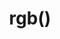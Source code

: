---
title: "rgb()"
description: "RGB functional notation (`rgb()`)"
category: css
keywords: rgb,color
last_test_date: "2021-05-14"
test_url: "/tests/css-colors.html"
test_results_url: "https://testi.at/proj/w7XizGjCyAYCZgDFP1OSGekFm"
stats: {
  apple-mail: {
    macos: {
      "11": "y",
      "12": "y",
      "13": "y"
    },
    ios: {
      "11": "a #1",
      "12": "y",
      "13": "y",
      "14": "y"
    }
  },
  gmail: {
    desktop-webmail: {
      "2021-08": "a #1 #3"
    },
    ios: {
      "2021-08": "a #1 #3"
    },
    android: {
      "2021-08": "a #1 #3"
    },
    mobile-webmail: {
      "2021-08": "a #1 #3"
    }
  },
  orange: {
    desktop-webmail: {
      "2021-05":"a #1 #2"
    },
    ios: {
      "2021-05":"a #1 #2"
    },
    android: {
      "2021-05":"a #1 #2"
    }
  },
  outlook: {
    windows: {
      "2007": "a #1 #2",
      "2010": "a #1 #2",
      "2013": "a #1 #2",
      "2016": "a #1 #2",
      "2019": "a #1 #2"
    },
    windows-10-mail: {
      "2021-01": "a #1 #2"
    },
    macos: {
      "2011": "a #1 #2",
      "2016": "a #1 #2",
      "2021-01": "y"
    },
    outlook-com: {
      "2021-01": "y"
    },
    ios: {
      "2021-01": "y"
    },
    android: {
      "4.2101.0": "y"
    }
  },
  yahoo: {
    desktop-webmail: {
      "2021-01": "a #1"
    },
    ios: {
      "2021-05": "a #1"
    },
    android: {
      "6.16.2.1519779": "a #1"
    }
  },
  aol: {
    desktop-webmail: {
      "2021-01": "a #1"
    },
    ios: {
      "2021-05": "a #1"
    },
    android: {
      "2021-05": "a #1"
    }
  },
  samsung-email: {
    android: {
      "6.1.31.2": "y"
    }
  },
  sfr: {
    desktop-webmail: {
      "2021-05":"y"
    },
    ios: {
      "2021-05":"y"
    },
    android: {
      "2021-05":"y"
    }
  },
  thunderbird: {
    macos: {
      "78.10": "y"
    }
  },
  protonmail: {
    desktop-webmail: {
      "2021-05":"y"
    },
    ios: {
      "2021-05":"y"
    },
    android: {
      "2021-05":"y"
    }
  },
  hey: {
    desktop-webmail: {
      "2021-05":"y"
    }
  },
  mail-ru: {
    desktop-webmail: {
      "2021-05":"y"
    }
  },
  fastmail: {
    desktop-webmail: {
      "2021-07": "y"
    }
  },
  laposte: {
    desktop-webmail: {
      "2021-08": "y"
    }
  }
}
notes_by_num: {
  "1": "Whitespace syntax is not supported (`rgb(0 128 0 / 1)`).",
  "2": "Alpha value is not supported (`rgb(0, 128, 0, 0.5)`).",
  "3": "whitespace syntax (`rgb(0 128 0)`): when used in the `style` attribute of an element, the whole attribute is stripped. When used inside `<style>`, the whole `<style>` block is stripped."
}
links: {
  "Can I use: RGB functional notation (rgb())":"https://caniuse.com/mdn-css_types_color_rgb_functional_notation",
  "Can I use: rgb() can accept alpha values":"https://caniuse.com/mdn-css_types_color_rgb_function_accepts_alpha",
  "Can I use: Allow floats in rgb() and rgba()":"https://caniuse.com/mdn-css_types_color_floats_in_rgb_rgba",
  "MDN: <color> CSS data type":"https://developer.mozilla.org/en-US/docs/Web/CSS/color_value#rgb()"
}
---